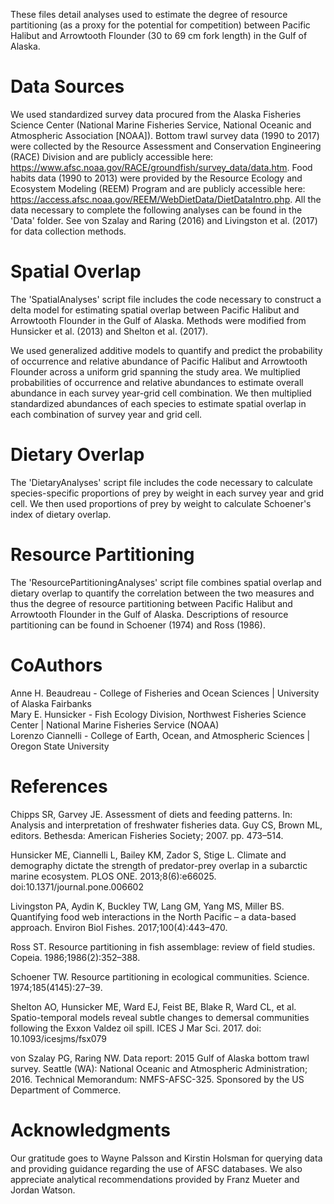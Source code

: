 These files detail analyses used to estimate the degree of resource partitioning (as a proxy for the potential for competition) between Pacific Halibut and Arrowtooth Flounder (30 to 69 cm fork length) in the Gulf of Alaska. 

# Data Sources
We used standardized survey data procured from the Alaska Fisheries Science Center (National Marine Fisheries Service, National Oceanic and Atmospheric Association [NOAA]). Bottom trawl survey data (1990 to 2017) were collected by the Resource Assessment and Conservation Engineering (RACE) Division and are publicly accessible here: https://www.afsc.noaa.gov/RACE/groundfish/survey_data/data.htm.
Food habits data (1990 to 2013) were provided by the Resource Ecology and Ecosystem Modeling (REEM) Program and are publicly accessible here: https://access.afsc.noaa.gov/REEM/WebDietData/DietDataIntro.php. All the data necessary to complete the following analyses can be found in the 'Data' folder. See von Szalay and Raring (2016) and Livingston et al. (2017) for data collection methods.

# Spatial Overlap
The 'SpatialAnalyses' script file includes the code necessary to construct a delta model for estimating spatial overlap between Pacific Halibut and Arrowtooth Flounder in the Gulf of Alaska. Methods were modified from Hunsicker et al. (2013) and Shelton et al. (2017).

We used generalized additive models to quantify and predict the probability of occurrence and relative abundance of Pacific Halibut and Arrowtooth Flounder across a uniform grid spanning the study area. We multiplied probabilities of occurrence and relative abundances to estimate overall abundance in each survey year-grid cell combination. We then multiplied standardized abundances of each species to estimate spatial overlap in each combination of survey year and grid cell. 

# Dietary Overlap
The 'DietaryAnalyses' script file includes the code necessary to calculate species-specific proportions of prey by weight in each survey year and grid cell. We then used proportions of prey by weight to calculate Schoener's index of dietary overlap.

# Resource Partitioning
The 'ResourcePartitioningAnalyses' script file combines spatial overlap and dietary overlap to quantify the correlation between the two measures and thus the degree of resource partitioning between Pacific Halibut and Arrowtooth Flounder in the Gulf of Alaska. Descriptions of resource partitioning can be found in Schoener (1974) and Ross (1986).

# CoAuthors
Anne H. Beaudreau - College of Fisheries and Ocean Sciences | University of Alaska Fairbanks <br>
Mary E. Hunsicker - Fish Ecology Division, Northwest Fisheries Science Center | National Marine Fisheries Service (NOAA) <br>
Lorenzo Ciannelli - College of Earth, Ocean, and Atmospheric Sciences | Oregon State University

# References
Chipps SR, Garvey JE. Assessment of diets and feeding patterns. In: Analysis and interpretation of freshwater fisheries data. Guy CS, Brown ML, editors. Bethesda: American Fisheries Society; 2007. pp. 473–514. <br>

Hunsicker ME, Ciannelli L, Bailey KM, Zador S, Stige L. Climate and demography dictate the strength of predator-prey overlap in a subarctic marine ecosystem. PLOS ONE. 2013;8(6):e66025. doi:10.1371/journal.pone.006602 <br>

Livingston PA, Aydin K, Buckley TW, Lang GM, Yang MS, Miller BS. Quantifying food web interactions in the North Pacific – a data-based approach. Environ Biol Fishes. 2017;100(4):443–470. <br>

Ross ST. Resource partitioning in fish assemblage: review of field studies. Copeia. 1986;1986(2):352–388.<br>

Schoener TW. Resource partitioning in ecological communities. Science. 1974;185(4145):27–39.<br>

Shelton AO, Hunsicker ME, Ward EJ, Feist BE, Blake R, Ward CL, et al. Spatio-temporal models reveal subtle changes to demersal communities following the Exxon Valdez oil spill. ICES J Mar Sci. 2017. doi: 10.1093/icesjms/fsx079 <br>

von Szalay PG, Raring NW. Data report: 2015 Gulf of Alaska bottom trawl survey. Seattle (WA): National Oceanic and Atmospheric Administration; 2016. Technical Memorandum: NMFS-AFSC-325. Sponsored by the US Department of Commerce.

# Acknowledgments
Our gratitude goes to Wayne Palsson and Kirstin Holsman for querying data and providing guidance regarding the use of AFSC databases. We also appreciate analytical recommendations provided by Franz Mueter and Jordan Watson.
